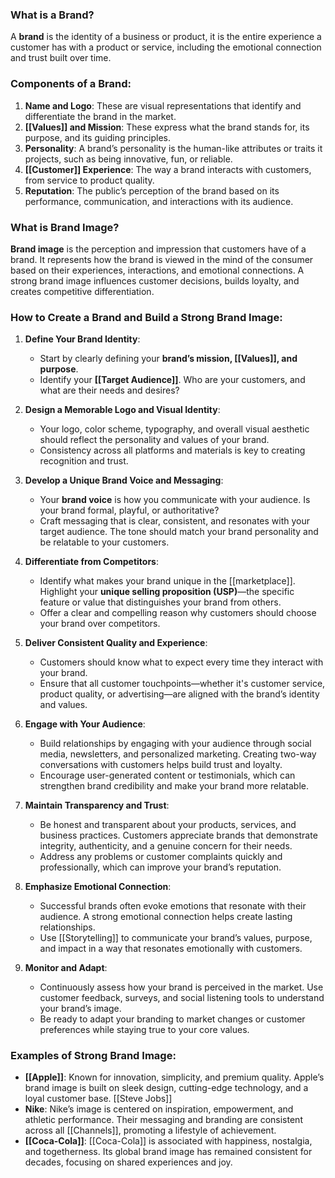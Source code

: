### What is a Brand?

A **brand** is the identity of a business or product, it is the entire experience a customer has with a product or service, including the emotional connection and trust built over time.
### Components of a Brand:

1. **Name and Logo**: These are visual representations that identify and differentiate the brand in the market.
2. **[[Values]] and Mission**: These express what the brand stands for, its purpose, and its guiding principles.
3. **Personality**: A brand’s personality is the human-like attributes or traits it projects, such as being innovative, fun, or reliable.
4. **[[Customer]] Experience**: The way a brand interacts with customers, from service to product quality.
5. **Reputation**: The public’s perception of the brand based on its performance, communication, and interactions with its audience.

### What is Brand Image?

**Brand image** is the perception and impression that customers have of a brand. It represents how the brand is viewed in the mind of the consumer based on their experiences, interactions, and emotional connections. A strong brand image influences customer decisions, builds loyalty, and creates competitive differentiation.

### How to Create a Brand and Build a Strong Brand Image:

1. **Define Your Brand Identity**:
   - Start by clearly defining your **brand’s mission, [[Values]], and purpose**. 
   - Identify your **[[Target Audience]]**. Who are your customers, and what are their needs and desires? 
   
1. **Design a Memorable Logo and Visual Identity**:
   - Your logo, color scheme, typography, and overall visual aesthetic should reflect the personality and values of your brand.
   - Consistency across all platforms and materials is key to creating recognition and trust.

2. **Develop a Unique Brand Voice and Messaging**:
   - Your **brand voice** is how you communicate with your audience. Is your brand formal, playful, or authoritative? 
   - Craft messaging that is clear, consistent, and resonates with your target audience. The tone should match your brand personality and be relatable to your customers.

3. **Differentiate from Competitors**:
   - Identify what makes your brand unique in the [[marketplace]]. Highlight your **unique selling proposition (USP)**—the specific feature or value that distinguishes your brand from others.
   - Offer a clear and compelling reason why customers should choose your brand over competitors.

4. **Deliver Consistent Quality and Experience**:
   - Customers should know what to expect every time they interact with your brand.
   - Ensure that all customer touchpoints—whether it's customer service, product quality, or advertising—are aligned with the brand’s identity and values.

5. **Engage with Your Audience**:
   - Build relationships by engaging with your audience through social media, newsletters, and personalized marketing. Creating two-way conversations with customers helps build trust and loyalty.
   - Encourage user-generated content or testimonials, which can strengthen brand credibility and make your brand more relatable.

6. **Maintain Transparency and Trust**:
   - Be honest and transparent about your products, services, and business practices. Customers appreciate brands that demonstrate integrity, authenticity, and a genuine concern for their needs.
   - Address any problems or customer complaints quickly and professionally, which can improve your brand’s reputation.

7. **Emphasize Emotional Connection**:
   - Successful brands often evoke emotions that resonate with their audience. A strong emotional connection helps create lasting relationships.
   - Use [[Storytelling]] to communicate your brand’s values, purpose, and impact in a way that resonates emotionally with customers.

8. **Monitor and Adapt**:
   - Continuously assess how your brand is perceived in the market. Use customer feedback, surveys, and social listening tools to understand your brand’s image.
   - Be ready to adapt your branding to market changes or customer preferences while staying true to your core values.

### Examples of Strong Brand Image:

- **[[Apple]]**: Known for innovation, simplicity, and premium quality. Apple’s brand image is built on sleek design, cutting-edge technology, and a loyal customer base. [[Steve Jobs]]
- **Nike**: Nike’s image is centered on inspiration, empowerment, and athletic performance. Their messaging and branding are consistent across all [[Channels]], promoting a lifestyle of achievement.
- **[[Coca-Cola]]**: [[Coca-Cola]] is associated with happiness, nostalgia, and togetherness. Its global brand image has remained consistent for decades, focusing on shared experiences and joy.
